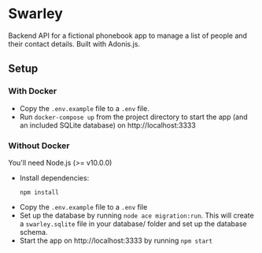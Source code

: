 # Swarley

Backend API for a fictional phonebook app to manage a list of people and their contact details. Built with Adonis.js.

## Setup 
### With Docker
- Copy the `.env.example` file to a `.env` file.
- Run `docker-compose up` from the project directory to start the app (and an included SQLite database) on http://localhost:3333


### Without Docker
You'll need Node.js (>= v10.0.0)

- Install dependencies:
  ```
  npm install
  ```
- Copy the `.env.example` file to a `.env` file
- Set up the database by running `node ace migration:run`. This will create a `swarley.sqlite` file in your database/ folder and set up the database schema.
- Start the app on http://localhost:3333 by running `npm start`